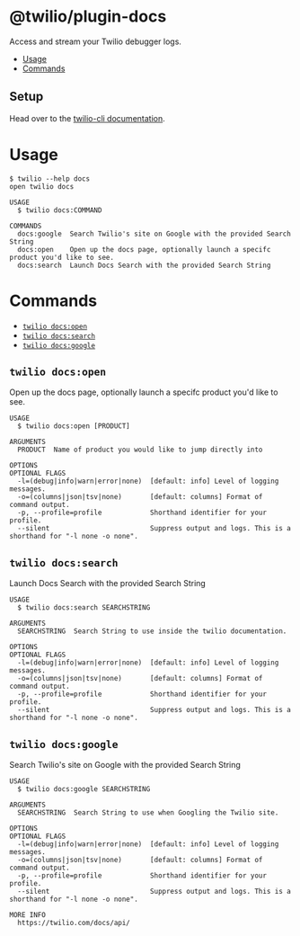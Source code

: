 @twilio/plugin-docs
========================

Access and stream your Twilio debugger logs.

<!-- toc -->
* [Usage](#usage)
* [Commands](#commands)
<!-- tocstop -->
## Setup

Head over to the [twilio-cli documentation](https://www.twilio.com/docs/twilio-cli/quickstart).

# Usage

```sh-session
$ twilio --help docs 
open twilio docs

USAGE
  $ twilio docs:COMMAND

COMMANDS
  docs:google  Search Twilio's site on Google with the provided Search String
  docs:open    Open up the docs page, optionally launch a specifc product you'd like to see.
  docs:search  Launch Docs Search with the provided Search String
```

# Commands
<!-- commands -->
* [`twilio docs:open`](#twilio-docsopen)
* [`twilio docs:search`](#twilio-docssearch)
* [`twilio docs:google`](#twilio-docsgoogle)

## `twilio docs:open`

Open up the docs page, optionally launch a specifc product you'd like to see.

```
USAGE
  $ twilio docs:open [PRODUCT]

ARGUMENTS
  PRODUCT  Name of product you would like to jump directly into

OPTIONS
OPTIONAL FLAGS
  -l=(debug|info|warn|error|none)  [default: info] Level of logging messages.
  -o=(columns|json|tsv|none)       [default: columns] Format of command output.
  -p, --profile=profile            Shorthand identifier for your profile.
  --silent                         Suppress output and logs. This is a shorthand for "-l none -o none".

```

## `twilio docs:search`

Launch Docs Search with the provided Search String
```
USAGE
  $ twilio docs:search SEARCHSTRING

ARGUMENTS
  SEARCHSTRING  Search String to use inside the twilio documentation.

OPTIONS
OPTIONAL FLAGS
  -l=(debug|info|warn|error|none)  [default: info] Level of logging messages.
  -o=(columns|json|tsv|none)       [default: columns] Format of command output.
  -p, --profile=profile            Shorthand identifier for your profile.
  --silent                         Suppress output and logs. This is a shorthand for "-l none -o none".

```

## `twilio docs:google`

Search Twilio's site on Google with the provided Search String

```
USAGE
  $ twilio docs:google SEARCHSTRING

ARGUMENTS
  SEARCHSTRING  Search String to use when Googling the Twilio site.

OPTIONS
OPTIONAL FLAGS
  -l=(debug|info|warn|error|none)  [default: info] Level of logging messages.
  -o=(columns|json|tsv|none)       [default: columns] Format of command output.
  -p, --profile=profile            Shorthand identifier for your profile.
  --silent                         Suppress output and logs. This is a shorthand for "-l none -o none".

MORE INFO
  https://twilio.com/docs/api/
```

<!-- commandsstop -->
